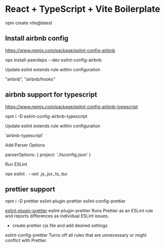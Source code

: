 # React + TypeScript + Vite Boilerplate

npm create vite@latest

## Install airbnb config
https://www.npmjs.com/package/eslint-config-airbnb

npx install-peerdeps --dev eslint-config-airbnb

Update eslint extends rule within configuration

"airbnb", "airbnb/hooks"

## airbnb support for typescript

https://www.npmjs.com/package/eslint-config-airbnb-typescript

npm i -D eslint-config-airbnb-typescript

Update eslint extends rule within configuration

'airbnb-typescript'

Add Parser Options

parserOptions: {
    project: './tsconfig.json'
}

Run ESLint

npx eslint . --ext .js,.jsx,.ts,.tsx

## prettier support

npm i -D prettier eslint-plugin-prettier eslint-config-prettier

[eslint-plugin-prettier](https://github.com/prettier/eslint-plugin-prettier)
eslint-plugin-prettier
Runs Prettier as an ESLint rule and reports differences as individual ESLint issues.

- create prettier cjs file and add desired settings

eslint-config-prettier
Turns off all rules that are unnecessary or might conflict with Prettier.
